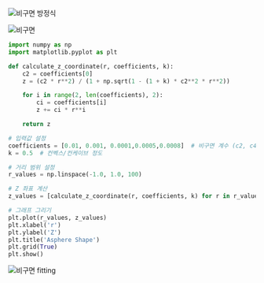 
![비구면 방정식](https://github.com/jasminherb/jasminherb.github.io/assets/133365586/1fde4be7-6b0c-4947-b400-5c0612fb443c)

![비구면](https://github.com/jasminherb/jasminherb.github.io/assets/133365586/4b146972-f5e1-4329-b9dc-213e8851f52a)


```python
import numpy as np
import matplotlib.pyplot as plt

def calculate_z_coordinate(r, coefficients, k):
    c2 = coefficients[0]
    z = (c2 * r**2) / (1 + np.sqrt(1 - (1 + k) * c2**2 * r**2))

    for i in range(2, len(coefficients), 2):
        ci = coefficients[i]
        z += ci * r**i

    return z

# 입력값 설정
coefficients = [0.01, 0.001, 0.0001,0.0005,0.0008]  # 비구면 계수 (c2, c4, c6, ...)
k = 0.5  # 컨벡스/컨케이브 정도

# 거리 범위 설정
r_values = np.linspace(-1.0, 1.0, 100)

# Z 좌표 계산
z_values = [calculate_z_coordinate(r, coefficients, k) for r in r_values]

# 그래프 그리기
plt.plot(r_values, z_values)
plt.xlabel('r')
plt.ylabel('Z')
plt.title('Asphere Shape')
plt.grid(True)
plt.show()
```


![비구면 fitting](https://github.com/jasminherb/jasminherb.github.io/assets/133365586/382b8020-e2f3-4d6d-981e-477b46b55740)



